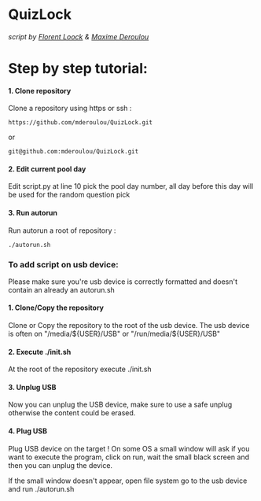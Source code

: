 # QuizLock
###### _script by [Florent Loock](https://github.com/liardnos) & [Maxime Deroulou](https://github.com/mderoulou)_

# Step by step tutorial:
#### 1. Clone repository
Clone a repository using https or ssh :
```Shell
https://github.com/mderoulou/QuizLock.git
```
or
```Shell
git@github.com:mderoulou/QuizLock.git
```
#### 2. Edit current pool day
Edit script.py at line 10 pick the pool day number,
all day before this day will be used for the random question pick
#### 3. Run autorun
Run autorun a root of repository :
```Shell
./autorun.sh
```
### To add script on usb device:
Please make sure you're usb device is correctly formatted and doesn't contain an already an autorun.sh
#### 1. Clone/Copy the repository
Clone or Copy the repository to the root of the usb device.
The usb device is often on "/media/${USER}/USB" or "/run/media/${USER}/USB"

#### 2. Execute ./init.sh
At the root of the repository execute ./init.sh

#### 3. Unplug USB
Now you can unplug the USB device,
make sure to use a safe unplug otherwise the content could be erased.

#### 4. Plug USB
Plug USB device on the target !
On some OS a small window will ask if you want to execute
the program, click on run, wait the small black screen and then you can unplug the device.

If the small window doesn't appear, open file system go to the usb device and run ./autorun.sh